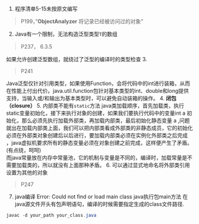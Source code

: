 1. 程序清单5-15未按原文编写
> P199，”**ObjectAnalyzer** 将记录已经被访问过的对象“
2.  Java有一个限制，无法构造泛型类型`T`的数组
> P237， 6.3.5

如果允许创建泛型数组，就绕过了泛型的编译时的类型检查
3.  
> P241

Java泛型仅针对引用类型，如果使用Function，会将代码中的int进行装箱，从而在性能上付出代价。java.util.function包针对基本类型的int、double和long提供支持，当输入或/和输出为基本类型时，可以避免自动装箱的操作。
4. **闭包（closure）**
5. 内部类不能有`static`方法
java类加载顺序，首先加载类，执行static变量初始化，接下来执行对象的创建，如果我们要执行代码中的变量int a 初始化，那么必须先执行加载外部类，再加载内部类，最后初始化静态变量 a ,问题就出在加载内部类上面，我们可以把内部类看成外部类的非静态成员，它的初始化必须在外部类对象创建后以后进行，要加载内部类必须在实例化外部类之后完成 ，java虚拟机要求所有的静态变量必须在对象创建之前完成，这样便产生了矛盾。  
(有点绕，呵呵)  
而java常量放在内存中常量池，它的机制与变量是不同的，编译时，加载常量是不需要加载类的，所以就没有上面那种矛盾。
6.  可以通过显式地命名将外部类引用设置为其他的对象
> P247
7. java编译 Error: Could not find or load main class java执行包main方法
在java源文件开头有包声明语句，编译的时候需要指定生成的class文件路径.
``` java
javac -d your_path your_class.java
```

<!--stackedit_data:
eyJoaXN0b3J5IjpbLTEwNzM2NjMzNjUsMjA3OTQ0NTkwMSwtNj
IzNTQ1ODI0LDE3MjE2MzI3MTcsNDU5MTYzMTc4LC05Njc3MDcx
OTVdfQ==
-->